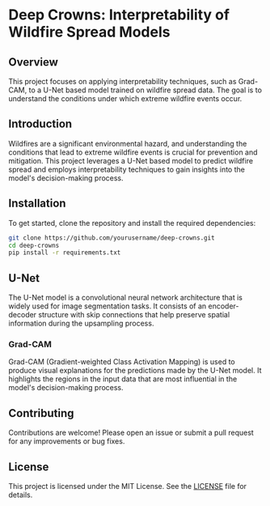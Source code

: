 # Deep Crowns: Interpretability of Wildfire Spread Models

## Overview

This project focuses on applying interpretability techniques, such as Grad-CAM, to a U-Net based model trained on wildfire spread data. The goal is to understand the conditions under which extreme wildfire events occur.

## Introduction

Wildfires are a significant environmental hazard, and understanding the conditions that lead to extreme wildfire events is crucial for prevention and mitigation. This project leverages a U-Net based model to predict wildfire spread and employs interpretability techniques to gain insights into the model's decision-making process.

## Installation

To get started, clone the repository and install the required dependencies:

```bash
git clone https://github.com/yourusername/deep-crowns.git
cd deep-crowns
pip install -r requirements.txt
```

## U-Net

The U-Net model is a convolutional neural network architecture that is widely used for image segmentation tasks. It consists of an encoder-decoder structure with skip connections that help preserve spatial information during the upsampling process.


### Grad-CAM

Grad-CAM (Gradient-weighted Class Activation Mapping) is used to produce visual explanations for the predictions made by the U-Net model. It highlights the regions in the input data that are most influential in the model's decision-making process.


## Contributing

Contributions are welcome! Please open an issue or submit a pull request for any improvements or bug fixes.

## License

This project is licensed under the MIT License. See the [LICENSE](LICENSE) file for details.